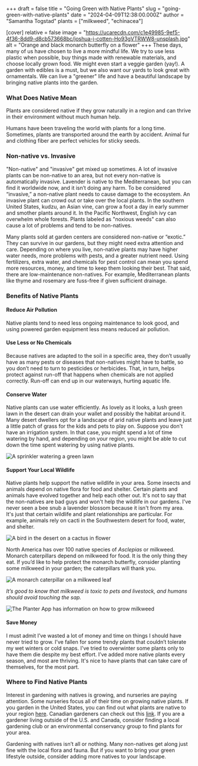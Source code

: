+++
draft = false
title = "Going Green with Native Plants"
slug = "going-green-with-native-plants"
date = "2024-04-09T12:38:00.000Z"
author = "Samantha Togstad"
plants = ["milkweed", "echinacea"]

[cover]
relative = false
image = "https://ucarecdn.com/c1e49985-9ef5-4f36-8dd9-d8cb573668bc/joshua-j-cotten-Ho93gVTRWW8-unsplash.jpg"
alt = "Orange and black monarch butterfly on a flower"
+++
These days, many of us have chosen to live a more mindful life. We try to use less plastic when possible, buy things made with renewable materials, and choose locally grown food. We might even start a veggie garden (yay!). A garden with edibles is a must, but we also want our yards to look great with ornamentals. We can live a "greener" life and have a beautiful landscape by bringing native plants into the garden.

### What Does Native Mean

Plants are considered native if they grow naturally in a region and can thrive in their environment without much human help. 

Humans have been traveling the world with plants for a long time. Sometimes, plants are transported around the earth by accident. Animal fur and clothing fiber are perfect vehicles for sticky seeds.  

### Non-native vs. Invasive

"Non-native" and "invasive" get mixed up sometimes. A lot of invasive plants can be non-native to an area, but not every non-native is automatically invasive.  Lavender is native to the Mediterranean, but you can find it worldwide now, and it isn’t doing any harm. To be considered “invasive,” a non-native plant needs to cause damage to the ecosystem. An invasive plant can crowd out or take over the local plants. In the southern United States, kudzu, an Asian vine, can grow a foot a day in early summer and smother plants around it. In the Pacific Northwest, English ivy can overwhelm whole forests. Plants labeled as "noxious weeds" can also cause a lot of problems and tend to be non-natives. 

Many plants sold at garden centers are considered non-native or “exotic.” They can survive in our gardens, but they might need extra attention and care. Depending on where you live, non-native plants may have higher water needs, more problems with pests, and a greater nutrient need. Using fertilizers, extra water, and chemicals for pest control can mean you spend more resources, money, and time to keep them looking their best. That said, there are low-maintenance non-natives.  For example, Mediterranean plants like thyme and rosemary are fuss-free if given sufficient drainage. 

### Benefits of Native Plants

#### Reduce Air Pollution

Native plants tend to need less ongoing maintenance to look good, and using powered garden equipment less means reduced air pollution. 

#### Use Less or No Chemicals

Because natives are adapted to the soil in a specific area, they don’t usually have as many pests or diseases that non-natives might have to battle, so you don’t need to turn to pesticides or herbicides. That, in turn, helps protect against run-off  that happens when chemicals are not applied correctly. Run-off can end up in our waterways, hurting aquatic life. 

#### Conserve Water

 Native plants can use water efficiently. As lovely as it looks, a lush green lawn in the desert can drain your wallet and possibly the habitat around it. Many desert dwellers opt for a landscape of arid native plants and leave just a little patch of grass for the kids and pets to play on. Suppose you don't have an irrigation system. In that case, you might spend a lot of time watering by hand, and depending on your region, you might be able to cut down the time spent watering by using native plants. 

![A sprinkler watering a green lawn](https://ucarecdn.com/30c7c569-baf9-4340-809d-3a7c658a9223/paul-moody--zbcx0Lvsfw-unsplash.jpg)

#### Support Your Local Wildlife

Native plants help support the native wildlife in your area. Some insects and animals depend on native flora for food and shelter. Certain plants and animals have evolved together and help each other out. It's not to say that the non-natives are bad guys and won't help the wildlife in our gardens. I've never seen a bee snub a lavender blossom because it isn't from my area. It's just that certain wildlife and plant relationships are particular. For example, animals rely on cacti in the Southwestern desert for food, water, and shelter. 

![A bird in the desert on a cactus in flower](https://ucarecdn.com/d72d5b01-db02-4b2c-a237-5db06e198447/oleksandr-sushko-Q1UA7LDupJc-unsplash.jpg)

North America has over 100 native species of *Asclepias* or milkweed. Monarch caterpillars depend on milkweed for food. It is the only thing they eat. If you’d like to help protect the monarch butterfly, consider planting some milkweed in your garden; the caterpillars will thank you. 

![A monarch caterpillar on a milkweed leaf](https://ucarecdn.com/b19bd450-502c-44d3-b324-e91fc2c40c75/monarchcaterpillar.jpg)

*It’s good to know that milkweed is toxic to pets and livestock, and humans should avoid touching the sap.*

![The Planter App has information on how to grow milkweed](https://ucarecdn.com/99303c92-6079-43a1-8577-c9bf3e264179/Screenshot%20(19).png "The Planter app has tips on how to grow milkweed")

#### Save Money

I must admit I’ve wasted a lot of money and time on things I should have never tried to grow. I’ve fallen for some trendy plants that couldn’t tolerate my wet winters or cold snaps. I've tried to overwinter some plants only to have them die despite my best effort.  I’ve added more native plants every season, and most are thriving. It's nice to have plants that can take care of themselves, for the most part.  

### Where to Find Native Plants

Interest in gardening with natives is growing, and nurseries are paying attention. Some nurseries focus all of their time on growing native plants. If you garden in the United States, you can find out what plants are native to your region [here](https://nativeplantfinder.nwf.org/Plants). Canadian gardeners can check out this [link](https://pollinatorpartnership.ca/en/find-your-roots).  If you are a gardener living outside of the U.S. and Canada, consider finding a local gardening club or an environmental conservancy group to find plants for your area.

Gardening with natives isn’t all or nothing. Many non-natives get along just fine with the local flora and fauna. But if you want to bring your green lifestyle outside, consider adding more natives to your landscape.
